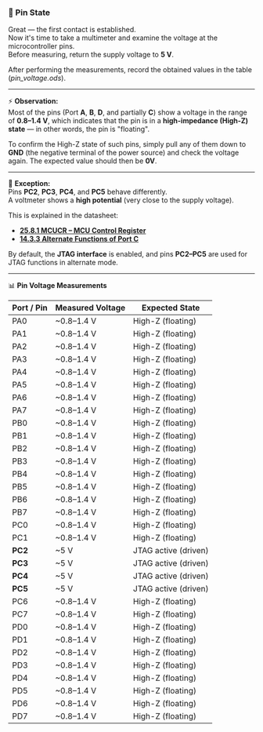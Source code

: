 ### 📍 Pin State

Great — the first contact is established.  
Now it's time to take a multimeter and examine the voltage at the microcontroller pins.  
Before measuring, return the supply voltage to **5 V**.

After performing the measurements, record the obtained values in the table (*pin_voltage.ods*).

---

⚡ **Observation:**  
Most of the pins (Port **A**, **B**, **D**, and partially **C**) show a voltage in the range of **0.8–1.4 V**, which indicates that the pin is in a **high-impedance (High-Z) state** — in other words, the pin is "floating".  

To confirm the High-Z state of such pins, simply pull any of them down to **GND** (the negative terminal of the power source) and check the voltage again. The expected value should then be **0V**.

---

🔎 **Exception:**  
Pins **PC2**, **PC3**, **PC4**, and **PC5** behave differently.  
A voltmeter shows a **high potential** (very close to the supply voltage).  

This is explained in the datasheet:  
- [**25.8.1 MCUCR – MCU Control Register**](https://ww1.microchip.com/downloads/aemDocuments/documents/MCU08/ProductDocuments/DataSheets/ATmega164A_PA-324A_PA-644A_PA-1284_P_Data-Sheet-40002070B.pdf#G3.1435790)  
- [**14.3.3 Alternate Functions of Port C**](https://ww1.microchip.com/downloads/aemDocuments/documents/MCU08/ProductDocuments/DataSheets/ATmega164A_PA-324A_PA-644A_PA-1284_P_Data-Sheet-40002070B.pdf#G3.1059010)

By default, the **JTAG interface** is enabled, and pins **PC2–PC5** are used for JTAG functions in alternate mode.  

---

📊 **Pin Voltage Measurements**

| Port / Pin       | Measured Voltage | Expected State         |
|------------------|------------------|------------------------|
| PA0              | ~0.8–1.4 V       | High-Z (floating)      |
| PA1              | ~0.8–1.4 V       | High-Z (floating)      |
| PA2              | ~0.8–1.4 V       | High-Z (floating)      |
| PA3              | ~0.8–1.4 V       | High-Z (floating)      |
| PA4              | ~0.8–1.4 V       | High-Z (floating)      |
| PA5              | ~0.8–1.4 V       | High-Z (floating)      |
| PA6              | ~0.8–1.4 V       | High-Z (floating)      |
| PA7              | ~0.8–1.4 V       | High-Z (floating)      |
| PB0              | ~0.8–1.4 V       | High-Z (floating)      |
| PB1              | ~0.8–1.4 V       | High-Z (floating)      |
| PB2              | ~0.8–1.4 V       | High-Z (floating)      |
| PB3              | ~0.8–1.4 V       | High-Z (floating)      |
| PB4              | ~0.8–1.4 V       | High-Z (floating)      |
| PB5              | ~0.8–1.4 V       | High-Z (floating)      |
| PB6              | ~0.8–1.4 V       | High-Z (floating)      |
| PB7              | ~0.8–1.4 V       | High-Z (floating)      |
| PC0              | ~0.8–1.4 V       | High-Z (floating)      |
| PC1              | ~0.8–1.4 V       | High-Z (floating)      |
| **PC2**          | ~5 V             | JTAG active (driven)   |
| **PC3**          | ~5 V             | JTAG active (driven)   |
| **PC4**          | ~5 V             | JTAG active (driven)   |
| **PC5**          | ~5 V             | JTAG active (driven)   |
| PC6              | ~0.8–1.4 V       | High-Z (floating)      |
| PC7              | ~0.8–1.4 V       | High-Z (floating)      |
| PD0              | ~0.8–1.4 V       | High-Z (floating)      |
| PD1              | ~0.8–1.4 V       | High-Z (floating)      |
| PD2              | ~0.8–1.4 V       | High-Z (floating)      |
| PD3              | ~0.8–1.4 V       | High-Z (floating)      |
| PD4              | ~0.8–1.4 V       | High-Z (floating)      |
| PD5              | ~0.8–1.4 V       | High-Z (floating)      |
| PD6              | ~0.8–1.4 V       | High-Z (floating)      |
| PD7              | ~0.8–1.4 V       | High-Z (floating)      |
